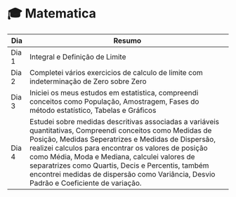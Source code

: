 # 🎓 Matematica

|Dia|Resumo|
|---|---|
|Dia 1|Integral e Definição de Limite|
|Dia 2|Completei vários exercicios de calculo de limite com indeterminação de Zero sobre Zero
|Dia 3|Iniciei os meus estudos em estatistica, compreendi conceitos como População, Amostragem, Fases do método estatístico, Tabelas e Gráficos|
|Dia 4|Estudei sobre medidas descritivas associadas a variáveis quantitativas, Compreendi conceitos como Medidas de Posição, Medidas Seperatrizes e Medidas de Dispersão, realizei calculos para encontrar os valores de posição como Média, Moda e Mediana, calculei valores de separatrizes como Quartis, Decis e Percentis, também encontrei medidas de dispersão como Variância, Desvio Padrão e Coeficiente de variação.
